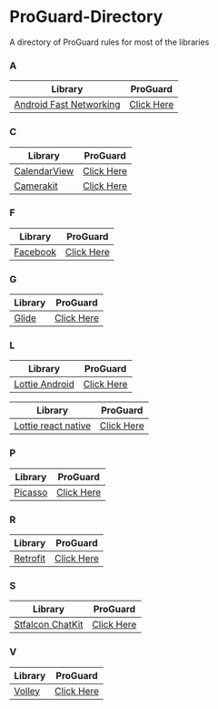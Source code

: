 # ProGuard-Directory 
A directory of ProGuard rules for most of the libraries

### A
| Library | ProGuard |
|--|--|
[Android Fast Networking](https://github.com/amitshekhariitbhu/Fast-Android-Networking)|[Click Here](https://github.com/amitshekhariitbhu/Fast-Android-Networking/blob/2a72ef2694c55d8391c553400c0ae54c9d7e5038/android-networking/proguard-rules.pro)

### C
| Library | ProGuard |
|--|--|
[CalendarView](https://github.com/huanghaibin-dev/CalendarView)|[Click Here](https://github.com/huanghaibin-dev/CalendarView#proguard-rules)
[Camerakit](https://github.com/CameraKit/camerakit-android)|[Click Here](https://github.com/CameraKit/camerakit-android#proguard)

### F
| Library | ProGuard |
|--|--|
[Facebook](https://github.com/facebook/facebook-android-sdk) | [Click Here](https://github.com/facebook/facebook-android-sdk/blob/master/facebook-login/proguard-rules.pro)

### G
| Library | ProGuard |
|--|--|
[Glide](https://github.com/bumptech/glide)|[Click Here](https://github.com/bumptech/glide/blob/10acc31a16b4c1b5684f69e8de3117371dfa77a8/library/proguard-rules.txt)

### L
| Library | ProGuard |
|--|--|
[Lottie Android](https://github.com/airbnb/lottie-android)|[Click Here](https://github.com/airbnb/lottie-android/blob/master/sample/proguard-multidex-rules.pro)


| Library | ProGuard |
|--|--|
[Lottie react native](https://github.com/lottie-react-native/lottie-react-native)|[Click Here](https://github.com/lottie-react-native/lottie-react-native/blob/master/example/android/app/proguard-rules.pro)

### P
| Library | ProGuard |
|--|--|
[Picasso](https://github.com/square/picasso)|[Click Here](https://github.com/square/picasso/blob/master/picasso/consumer-proguard-rules.txt)

### R
| Library | ProGuard |
|--|--|
[Retrofit](https://github.com/square/retrofit)|[Click Here](https://github.com/square/retrofit/blob/master/retrofit/src/main/resources/META-INF/proguard/retrofit2.pro)

### S
| Library | ProGuard |
|--|--|
[Stfalcon ChatKit](https://github.com/stfalcon-studio/ChatKit)|[Click Here](https://github.com/stfalcon-studio/ChatKit/blob/master/sample/proguard-rules.pro)


### V
| Library | ProGuard |
|--|--|
[Volley](https://github.com/google/volley)|[Click Here](https://github.com/google/volley/blob/master/core/consumer-proguard-rules.pro)
